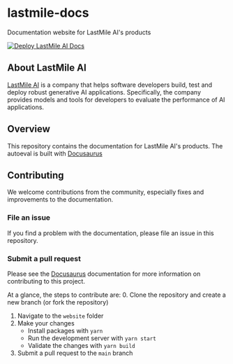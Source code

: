# lastmile-docs
Documentation website for LastMile AI's products

[![Deploy LastMile AI Docs](https://github.com/lastmile-ai/lastmile-docs/actions/workflows/deploy-docs.yml/badge.svg?branch=main)](https://github.com/lastmile-ai/lastmile-docs/actions/workflows/deploy-docs.yml)


## About LastMile AI
[LastMile AI](https://lastmileai.dev) is a company that helps software developers build, test and deploy robust generative AI applications. Specifically, the company provides models and tools for developers to evaluate the performance of AI applications.

## Overview
This repository contains the documentation for LastMile AI's products. The autoeval is built with [Docusaurus](https://docusaurus.io)

## Contributing
We welcome contributions from the community, especially fixes and improvements to the documentation.

### File an issue
If you find a problem with the documentation, please file an issue in this repository.

### Submit a pull request
Please see the [Docusaurus](https://docusaurus.io) documentation for more information on contributing to this project.

At a glance, the steps to contribute are:
0. Clone the repository and create a new branch (or fork the repository)
1. Navigate to the `website` folder
2. Make your changes
    * Install packages with `yarn` 
    * Run the development server with `yarn start`
    * Validate the changes with `yarn build`
3. Submit a pull request to the `main` branch

